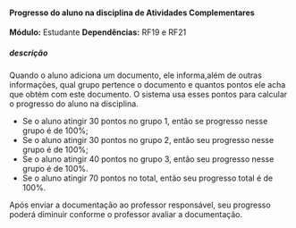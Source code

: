 #### Progresso do aluno na disciplina de Atividades Complementares
**Módulo:** Estudante
**Dependências:** RF19 e RF21 
##### descrição
Quando o aluno adiciona um documento, ele informa,além de outras informações, qual grupo pertence o documento e quantos pontos ele acha que obtém com este documento. O sistema usa esses pontos para calcular o progresso do aluno na disciplina.

- Se o aluno atingir 30 pontos no grupo 1, então se progresso nesse grupo é de 100%;
- Se o aluno atingir 30 pontos no grupo 2, então seu  progresso nesse grupo é de 100%;
- Se o aluno atingir 40 pontos no grupo 3, então seu progresso nesse grupo é de 100%.
- Se o aluno atingir 70 pontos no total, então seu progresso total é de 100%. 

Após enviar a documentação ao professor responsável, seu progresso poderá diminuir conforme o professor avaliar a documentação.

